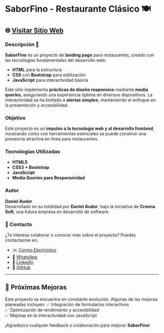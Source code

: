 # SaborFino - Restaurante Clásico 🍽️

## 🌐 [Visitar Sitio Web](https://cronna-soft.github.io/restaurante-clasico-saborfino/)

### Descripción 📄
**SaborFino** es un proyecto de **landing page** para restaurantes, creado con las tecnologías fundamentales del desarrollo web:  
- **HTML** para la estructura  
- **CSS** con **Bootstrap** para estilización  
- **JavaScript** para interactividad básica  

Este sitio implementa **prácticas de diseño responsivo** mediante **media queries**, asegurando una experiencia óptima en diversos dispositivos. La interactividad se ha limitado a **alertas simples**, manteniendo el enfoque en la presentación y accesibilidad.

### Objetivo
Este proyecto es un **impulso a la tecnología web y al desarrollo frontend**, mostrando cómo con herramientas esenciales se puede construir una presencia atractiva en línea para restaurantes.

### Tecnologías Utilizadas
- **HTML5**  
- **CSS3 + Bootstrap**  
- **JavaScript**  
- **Media Queries para Responsividad**  

### Autor
**Daniel Audor**  
Desarrollado en su totalidad por **Daniel Audor**, bajo la iniciativa de **Cronna Soft**, una futura empresa en desarrollo de software.

### 📩 Contacto
¿Te interesa colaborar o conocer más sobre el proyecto? Puedes contactarme en:  
- ✉️ [Correo Electrónico](MAILTO:cronna2322@gmail.com)
- 💬 [WhatsApp](https://api.whatsapp.com/send?phone=573175403782)
- 🔗 [LinkedIn](https://www.linkedin.com/in/dannnor/)  
- 🐙 [GitHub](https://github.com/Cronna-soft)  

---

## 🎯 Próximas Mejoras
Este proyecto se encuentra en constante evolución. Algunas de las mejoras planeadas incluyen:
✅ Integración de formularios interactivos  
✅ Optimización de rendimiento y accesibilidad  
✅ Mejoras en la interactividad con JavaScript  

¡Agradezco cualquier feedback o colaboración para mejorar **SaborFino**!
